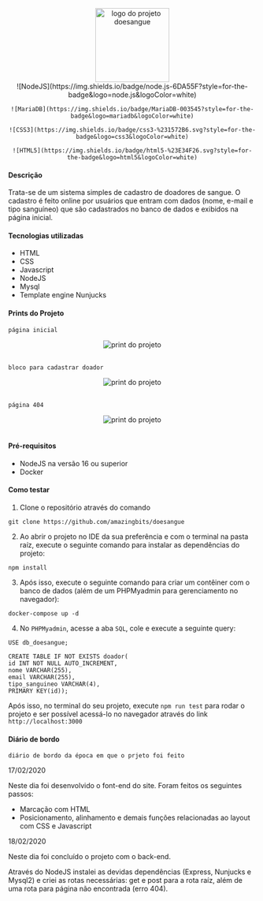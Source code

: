 <div align="center">
    <img src="https://i.ibb.co/d2vNG5w/logo-removebg-preview.png" alt="logo do projeto doesangue" width="150px" />
</div>

<div align="center">
    ![NodeJS](https://img.shields.io/badge/node.js-6DA55F?style=for-the-badge&logo=node.js&logoColor=white)

    ![MariaDB](https://img.shields.io/badge/MariaDB-003545?style=for-the-badge&logo=mariadb&logoColor=white)

    ![CSS3](https://img.shields.io/badge/css3-%231572B6.svg?style=for-the-badge&logo=css3&logoColor=white)

    ![HTML5](https://img.shields.io/badge/html5-%23E34F26.svg?style=for-the-badge&logo=html5&logoColor=white)
</div>

#### Descrição

Trata-se de um sistema simples de cadastro de doadores de sangue. O cadastro é feito online por usuários que entram com dados (nome, e-mail e tipo sanguíneo) que são cadastrados no banco de dados e exibidos na página inicial.

#### Tecnologias utilizadas

- HTML
- CSS
- Javascript
- NodeJS
- Mysql
- Template engine Nunjucks

#### Prints do Projeto

`página inicial`
<div align="center">
    <img src="https://i.ibb.co/FYhTjXz/pagina-projeto.jpg" alt="print do projeto" />
</div>
<br>

`bloco para cadastrar doador`
<div align="center">
    <img src="https://i.ibb.co/c2gRSDY/formulario.jpg" alt="print do projeto" />
</div>
<br>

`página 404`
<div align="center">
    <img src="https://i.ibb.co/S0VgfWj/404.jpg" alt="print do projeto" />
</div>
<br>

#### Pré-requisitos

- NodeJS na versão 16 ou superior
- Docker

#### Como testar

1. Clone o repositório através do comando
```
git clone https://github.com/amazingbits/doesangue
```

2. Ao abrir o projeto no IDE da sua preferência e com o terminal na pasta raíz, execute o seguinte comando para instalar as dependências do projeto:

```
npm install
```

3. Após isso, execute o seguinte comando para criar um contêiner com o banco de dados (além de um PHPMyadmin para gerenciamento no navegador):

```
docker-compose up -d
```

4. No `PHPMyadmin`, acesse a aba `SQL`, cole e execute a seguinte query:

```
USE db_doesangue;

CREATE TABLE IF NOT EXISTS doador(
id INT NOT NULL AUTO_INCREMENT,
nome VARCHAR(255),
email VARCHAR(255),
tipo_sanguineo VARCHAR(4),
PRIMARY KEY(id));
```

Após isso, no terminal do seu projeto, execute `npm run test` para rodar o projeto e ser possível acessá-lo no navegador através do link `http://localhost:3000`

#### Diário de bordo
`diário de bordo da época em que o prjeto foi feito`

17/02/2020

Neste dia foi desenvolvido o font-end do site. Foram feitos os seguintes passos:

* Marcação com HTML
* Posicionamento, alinhamento e demais funções relacionadas ao layout com CSS e Javascript

18/02/2020

Neste dia foi concluído o projeto com o back-end.

Através do NodeJS instalei as devidas dependências (Express, Nunjucks e Mysql2) e criei as rotas necessárias: get e post para a rota raíz, além de uma rota para página não encontrada (erro 404).
